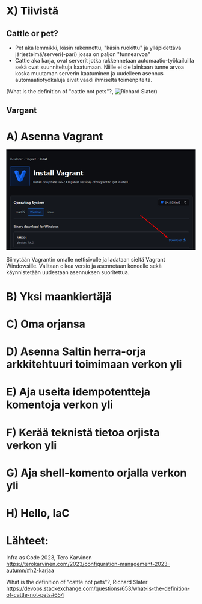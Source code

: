 # X) Tiivistä  

## Cattle or pet?  

- Pet aka lemmikki, käsin rakennettu, "käsin ruokittu" ja ylläpidettävä järjestelmä/serveri(-pari) jossa on paljon "tunnearvoa"
- Cattle aka karja, ovat serverit jotka rakkennetaan automaatio-työkailuilla sekä ovat suunniteltuja kaatumaan. Niille ei ole lainkaan tunne arvoa koska
  muutaman serverin kaatuminen ja uudelleen asennus automaatiotyökaluja eivät vaadi ihmiseltä toimenpiteitä.
  
(What is the definition of "cattle not pets"?, ![Richard Slater](https://devops.stackexchange.com/questions/653/what-is-the-definition-of-cattle-not-pets#654))  

## Vargant  



# A) Asenna Vagrant  

![img](./install_vagrant.png)

Siirrytään Vagrantin omalle nettisivulle ja ladataan sieltä Vagrant Windowsille. Valitaan oikea versio ja asennetaan koneelle sekä käynnistetään uudestaan asennuksen suoritettua.  



# B) Yksi maankiertäjä  


# C) Oma orjansa  


# D) Asenna Saltin herra-orja arkkitehtuuri toimimaan verkon yli  


# E) Aja useita idempotentteja komentoja verkon yli  


# F) Kerää teknistä tietoa orjista verkon yli  


# G) Aja shell-komento orjalla verkon yli  


# H) Hello, IaC  



# Lähteet:

Infra as Code 2023, Tero Karvinen  
https://terokarvinen.com/2023/configuration-management-2023-autumn/#h2-karjaa  

What is the definition of "cattle not pets"?, Richard Slater  
https://devops.stackexchange.com/questions/653/what-is-the-definition-of-cattle-not-pets#654
